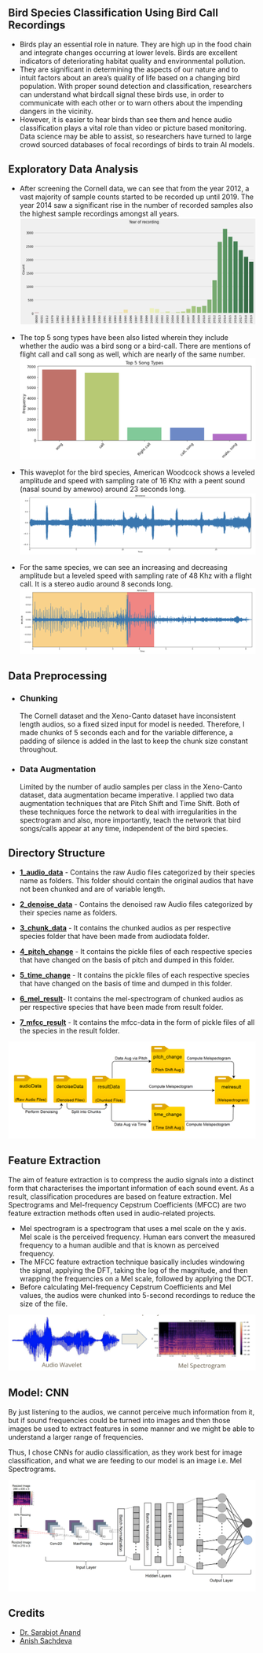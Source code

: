 ## Bird Species Classification Using Bird Call Recordings
- Birds play an essential role in nature. They are high up in the food chain and integrate changes occurring at lower levels. Birds are excellent indicators of deteriorating habitat quality and environmental pollution. 
- They are  significant in determining the aspects of our nature and to intuit factors about an area’s quality of life based on a changing bird population. With proper sound detection and classification, researchers can understand what birdcall signal these birds use, in order to communicate with each other or to warn others about the impending dangers in the vicinity.
- However, it is easier to hear birds than see them and hence audio classification plays a vital role than video or picture based monitoring. Data science may be able to assist, so researchers have turned to large crowd sourced databases of focal recordings of birds to train AI models. 


## Exploratory Data Analysis
- After screening the Cornell data, we can see that from the year 2012, a vast majority of sample counts started to be recorded up until 2019. The year 2014 saw a significant rise in the number of recorded samples also the highest sample recordings amongst all years.
![eda-year](/figures/eda-year.png)

- The top 5 song types have been also listed wherein they include whether the audio was a bird song or a bird-call. There are mentions of flight call and call song as well, which are nearly of the same number.
![eda-song](/figures/eda-song.png)

- This waveplot for the bird species, American Woodcock shows a leveled amplitude and speed with sampling rate of 16 Khz with a peent sound (nasal sound by amewoo) around 23 seconds long.
![eda-wavelet](/figures/eda-wavelet.png)

- For the same species, we can see an increasing and decreasing amplitude but a leveled speed with sampling rate of 48 Khz with a flight call. It is a stereo audio around 8 seconds long.
![eda-amplitude](/figures/eda-amplitude.png)

## Data Preprocessing

- ### Chunking
     The Cornell dataset and the Xeno-Canto dataset have inconsistent length audios, so a fixed sized input for model is needed. Therefore, I made chunks of 5 seconds each and for the variable difference, a padding of silence is added in the last to keep the chunk size constant throughout.

- ### Data Augmentation
    Limited by the number of audio samples per class in the Xeno-Canto dataset, data augmentation became imperative. I applied two data augmentation techniques that are Pitch Shift and Time Shift. Both of these techniques force the network to deal with irregularities in the spectrogram and also, more importantly, teach the network that bird songs/calls appear at any time, independent of the bird species. 

## Directory Structure

-  **[1_audio_data](https://github.com/teambirdcall/birdcall/tree/main/1_audio_data)** - Contains the raw Audio files categorized by their species name as folders. This folder should contain the original audios that have not been chunked and are of variable length.

-  **[2_denoise_data](https://github.com/teambirdcall/birdcall/tree/main/2_denoise_data)** - Contains the denoised raw Audio files categorized by their species name as folders.

-  **[3_chunk_data](https://github.com/teambirdcall/birdcall/tree/main/3_chunk_data)** - It contains the chunked audios as per respective species folder that have been made from audiodata folder.

-  **[4_pitch_change](https://github.com/teambirdcall/birdcall/tree/main/4_pitch_change)** - It contains the pickle files of each respective species that have changed on the basis of pitch and dumped in this folder.

-  **[5_time_change](https://github.com/teambirdcall/birdcall/tree/main/5_time_change)** - It contains the pickle files of each respective species that have changed on the basis of time and dumped in this folder.

-  **[6_mel_result](https://github.com/teambirdcall/birdcall/tree/main/6_mel_result)**- It contains the mel-spectrogram of chunked audios as per respective species that have been made from result folder.

-  **[7_mfcc_result](https://github.com/teambirdcall/birdcall/tree/main/7_mfcc_result)** - It contains the mfcc-data in the form of pickle files of all the species in the result folder.

![directory-struct](/figures/directory-struct.png)


## Feature Extraction

The aim of feature extraction is to compress the audio signals into a distinct form that characterises the important information of each sound event. As a result, classification procedures are based on feature extraction. Mel Spectrograms and Mel-frequency Cepstrum Coefficients (MFCC) are two feature extraction methods often used in audio-related projects.
- Mel spectrogram is a spectrogram that uses a mel scale on the y axis. Mel scale is the perceived frequency. Human ears convert the measured frequency to a human audible  and that is known as perceived frequency.
- The MFCC feature extraction technique basically includes windowing the signal, applying the DFT, taking the log of the magnitude, and then wrapping the frequencies on a Mel scale, followed by applying the  DCT.
- Before calculating Mel-frequency Cepstrum Coefficients and Mel values, the audios were chunked into 5-second recordings  to reduce the size of the file.

![melspec](/figures/melspec.png)

## Model: CNN

By just listening to the audios, we cannot perceive much information from it, but if sound frequencies could be turned into images and then those images be used to extract features in some manner and we might be able to understand a larger range of frequencies.

Thus, I chose CNNs for audio classification, as they work best for image classification, and what we are feeding to our model is an image i.e. Mel Spectrograms.

![model-cnn](/figures/model-cnn.png)

## Credits
- [Dr. Sarabjot Anand](https://www.bmu.edu.in/faculty/dr-sarabjot-singh-anand/)
- [Anish Sachdeva](https://github.com/anishLearnsToCode)


